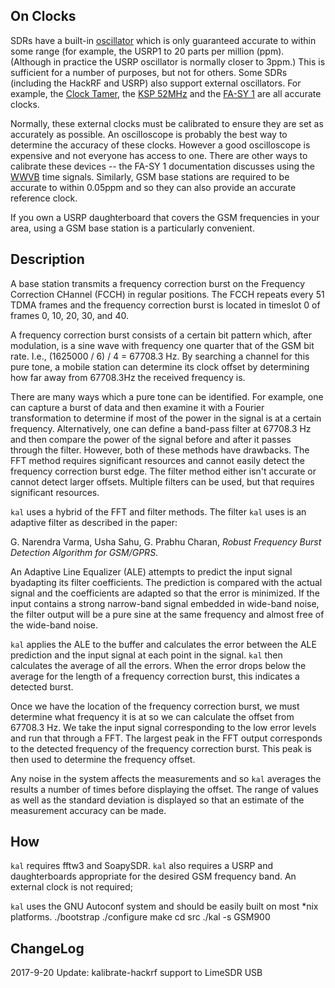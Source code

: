 

## On Clocks

SDRs have a built-in
[oscillator](http://en.wikipedia.org/wiki/Electronic_oscillator) which is only
guaranteed accurate to within some range (for example, the USRP1 to 20 parts per million (ppm). (Although in practice
the USRP oscillator is normally closer to 3ppm.) This is sufficient for a number
of purposes, but not for others. Some SDRs (including the HackRF and USRP) also support external
oscillators. For example, the [Clock Tamer](http://code.google.com/p/clock-tamer/),
the [KSP 52MHz](https://web.archive.org/web/20100518194722/http://kestrelsignalprocessing.mybigcommerce.com/products/52MHz-clock-generator.html)
and the [FA-SY 1](https://web.archive.org/web/20101221022021/http://www.box73.de/catalog/product_info.php?products_id=1869)
are all accurate clocks.

Normally, these external clocks must be calibrated to ensure they are set as
accurately as possible. An oscilloscope is probably the best way to determine
the accuracy of these clocks. However a good oscilloscope is expensive and not
everyone has access to one. There are other ways to calibrate these devices --
the FA-SY 1 documentation discusses using the [WWVB](http://en.wikipedia.org/wiki/WWVB)
time signals. Similarly, GSM base stations are required to be accurate to within
0.05ppm and so they can also provide an accurate reference clock.

If you own a USRP daughterboard that covers the GSM frequencies in your area,
using a GSM base station is a particularly convenient.

## Description

A base station transmits a frequency correction burst on the Frequency Correction
CHannel (FCCH) in regular positions. The FCCH repeats every 51 TDMA frames and the
frequency correction burst is located in timeslot 0 of frames 0, 10, 20, 30, and 40.

A frequency correction burst consists of a certain bit pattern which, after
modulation, is a sine wave with frequency one quarter that of the GSM bit rate.
I.e., (1625000 / 6) / 4 = 67708.3 Hz. By searching a channel for this pure tone,
a mobile station can determine its clock offset by determining how far away from
67708.3Hz the received frequency is.

There are many ways which a pure tone can be identified. For example, one can
capture a burst of data and then examine it with a Fourier transformation to
determine if most of the power in the signal is at a certain frequency.
Alternatively, one can define a band-pass filter at 67708.3 Hz and then compare
the power of the signal before and after it passes through the filter. However,
both of these methods have drawbacks. The FFT method requires significant resources
and cannot easily detect the frequency correction burst edge. The filter method
either isn't accurate or cannot detect larger offsets. Multiple filters can be
used, but that requires significant resources.

`kal` uses a hybrid of the FFT and filter methods. The filter `kal` uses is an
adaptive filter as described in the paper:

G. Narendra Varma, Usha Sahu, G. Prabhu Charan, _Robust Frequency Burst Detection Algorithm for GSM/GPRS_.

An Adaptive Line Equalizer (ALE) attempts to predict the input signal byadapting
its filter coefficients. The prediction is compared with the actual signal and the
coefficients are adapted so that the error is minimized. If the input contains a
strong narrow-band signal embedded in wide-band noise, the filter output will be
a pure sine at the same frequency and almost free of the wide-band noise.

`kal` applies the ALE to the buffer and calculates the error between the ALE prediction
and the input signal at each point in the signal. `kal` then calculates the average
of all the errors. When the error drops below the average for the length of a
frequency correction burst, this indicates a detected burst.

Once we have the location of the frequency correction burst, we must determine what
frequency it is at so we can calculate the offset from 67708.3 Hz. We take the
input signal corresponding to the low error levels and run that through a FFT.
The largest peak in the FFT output corresponds to the detected frequency of the
frequency correction burst. This peak is then used to determine the frequency offset.

Any noise in the system affects the measurements and so `kal` averages the results
a number of times before displaying the offset. The range of values as well as the
standard deviation is displayed so that an estimate of the measurement accuracy
can be made.

## How

`kal` requires fftw3 and SoapySDR. `kal` also requires a
USRP and daughterboards appropriate for the desired GSM frequency band. An external clock is not required; 

`kal` uses the GNU Autoconf system and should be easily built on most *nix platforms.
./bootstrap
./configure
make
cd src
./kal -s GSM900

		
## ChangeLog

2017-9-20 Update:
kalibrate-hackrf support to LimeSDR USB

